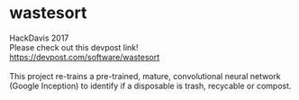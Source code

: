 # wastesort
HackDavis 2017<br /> 
Please check out this devpost link! <br /> 
https://devpost.com/software/wastesort<br /> 
<br /> 
This project re-trains a pre-trained, mature, convolutional neural network (Google Inception) to identify if a disposable is trash, recycable or compost.

